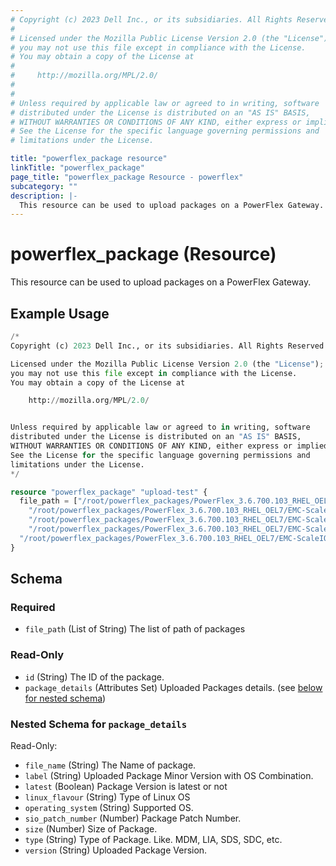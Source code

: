 ```yaml
---
# Copyright (c) 2023 Dell Inc., or its subsidiaries. All Rights Reserved.
# 
# Licensed under the Mozilla Public License Version 2.0 (the "License");
# you may not use this file except in compliance with the License.
# You may obtain a copy of the License at
# 
#     http://mozilla.org/MPL/2.0/
# 
# 
# Unless required by applicable law or agreed to in writing, software
# distributed under the License is distributed on an "AS IS" BASIS,
# WITHOUT WARRANTIES OR CONDITIONS OF ANY KIND, either express or implied.
# See the License for the specific language governing permissions and
# limitations under the License.

title: "powerflex_package resource"
linkTitle: "powerflex_package"
page_title: "powerflex_package Resource - powerflex"
subcategory: ""
description: |-
  This resource can be used to upload packages on a PowerFlex Gateway.
---
```


# powerflex_package (Resource)

This resource can be used to upload packages on a PowerFlex Gateway.


## Example Usage

```terraform
/*
Copyright (c) 2023 Dell Inc., or its subsidiaries. All Rights Reserved.

Licensed under the Mozilla Public License Version 2.0 (the "License");
you may not use this file except in compliance with the License.
You may obtain a copy of the License at

    http://mozilla.org/MPL/2.0/


Unless required by applicable law or agreed to in writing, software
distributed under the License is distributed on an "AS IS" BASIS,
WITHOUT WARRANTIES OR CONDITIONS OF ANY KIND, either express or implied.
See the License for the specific language governing permissions and
limitations under the License.
*/

resource "powerflex_package" "upload-test" {
  file_path = ["/root/powerflex_packages/PowerFlex_3.6.700.103_RHEL_OEL7/EMC-ScaleIO-lia-3.6-700.103.el7.x86_64.rpm",
    "/root/powerflex_packages/PowerFlex_3.6.700.103_RHEL_OEL7/EMC-ScaleIO-mdm-3.6-700.103.el7.x86_64.rpm",
    "/root/powerflex_packages/PowerFlex_3.6.700.103_RHEL_OEL7/EMC-ScaleIO-sds-3.6-700.103.el7.x86_64.rpm",
    "/root/powerflex_packages/PowerFlex_3.6.700.103_RHEL_OEL7/EMC-ScaleIO-sdc-3.6-700.103.el7.x86_64.rpm",
  "/root/powerflex_packages/PowerFlex_3.6.700.103_RHEL_OEL7/EMC-ScaleIO-sdr-3.6-700.103.el7.x86_64.rpm"]
}
```

<!-- schema generated by tfplugindocs -->
## Schema

### Required

- `file_path` (List of String) The list of path of packages

### Read-Only

- `id` (String) The ID of the package.
- `package_details` (Attributes Set) Uploaded Packages details. (see [below for nested schema](#nestedatt--package_details))

<a id="nestedatt--package_details"></a>
### Nested Schema for `package_details`

Read-Only:

- `file_name` (String) The Name of package.
- `label` (String) Uploaded Package Minor Version with OS Combination.
- `latest` (Boolean) Package Version is latest or not
- `linux_flavour` (String) Type of Linux OS
- `operating_system` (String) Supported OS.
- `sio_patch_number` (Number) Package Patch Number.
- `size` (Number) Size of Package.
- `type` (String) Type of Package. Like. MDM, LIA, SDS, SDC, etc.
- `version` (String) Uploaded Package Version.

